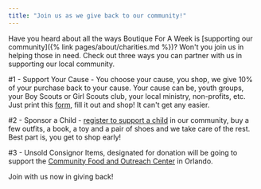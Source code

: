 ```yaml
---
title: "Join us as we give back to our community!"
---
```


Have you heard about all the ways Boutique For A Week is [supporting our community]({% link pages/about/charities.md %})? Won't you join us in helping those in need. Check out three ways you can partner with us in supporting our local community.

#1 - Support Your Cause - You choose your cause, you shop, we give 10% of your purchase back to your cause. Your cause can be, youth groups, your Boy Scouts or Girl Scouts club, your local ministry, non-profits, etc. Just print this [form](/img/blog/Support-Your-Cause-Friday.pdf), fill it out and shop! It can't get any easier.

#2 - Sponsor a Child - [register to support a child](https://docs.google.com/spreadsheet/viewform?formkey=dGV3TkcyeWRpYmp6TWZIZmNiMzFYRUE6MQ) in our community, buy a few outfits, a book, a toy and a pair of shoes and we take care of the rest. Best part is, you get to shop early!

#3 - Unsold Consignor Items, designated for donation will be going to support the [Community Food and Outreach Center](http://communityfoodoutreach.org) in Orlando. 

Join with us now in giving back!
